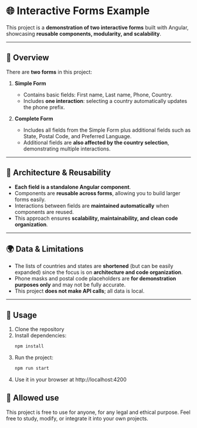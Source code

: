 # 🌐 Interactive Forms Example

This project is a **demonstration of two interactive forms** built with Angular, showcasing **reusable components, modularity, and scalability**.  

---

## 📝 Overview

There are **two forms** in this project:

1. **Simple Form**  
   - Contains basic fields: First name, Last name, Phone, Country.  
   - Includes **one interaction**: selecting a country automatically updates the phone prefix.

2. **Complete Form**  
   - Includes all fields from the Simple Form plus additional fields such as State, Postal Code, and Preferred Language.  
   - Additional fields are **also affected by the country selection**, demonstrating multiple interactions.

---

## 🔧 Architecture & Reusability

- **Each field is a standalone Angular component**.  
- Components are **reusable across forms**, allowing you to build larger forms easily.  
- Interactions between fields are **maintained automatically** when components are reused.  
- This approach ensures **scalability, maintainability, and clean code organization**.  

---

## 🌍 Data & Limitations

- The lists of countries and states are **shortened** (but can be easily expanded) since the focus is on **architecture and code organization**.  
- Phone masks and postal code placeholders are **for demonstration purposes only** and may not be fully accurate.  
- This project **does not make API calls**; all data is local.  

---

## 🚀 Usage

1. Clone the repository  
2. Install dependencies:  
   ```bash
   npm install
3. Run the project:
    ```bash
    npm run start
4. Use it in your browser at http://localhost:4200

## 📜 Allowed use

This project is free to use for anyone, for any legal and ethical purpose. Feel free to study, modify, or integrate it into your own projects.
